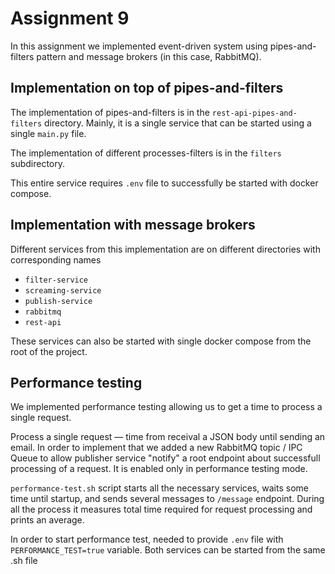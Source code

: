 # Assignment 9

In this assignment we implemented event-driven system using pipes-and-filters pattern
and message brokers (in this case, RabbitMQ).

## Implementation on top of pipes-and-filters

The implementation of pipes-and-filters is in the `rest-api-pipes-and-filters`
directory. Mainly, it is a single service that can be started using a single `main.py`
file. 

The implementation of different processes-filters is in the `filters` subdirectory.

This entire service requires `.env` file to successfully be started with docker compose.

## Implementation with message brokers

Different services from this implementation are on different directories with
corresponding names
- `filter-service`
- `screaming-service`
- `publish-service`
- `rabbitmq`
- `rest-api`

These services can also be started with single 
docker compose from the root of the project.

## Performance testing

We implemented performance testing allowing us to get a time to process a single request.

Process a single request — time from receival a JSON body until sending an email. In order to implement
that we added a new RabbitMQ topic / IPC Queue to allow publisher service "notify" a root endpoint about
successfull processing of a request. It is enabled only in performance testing mode.

`performance-test.sh` script starts all the necessary services, waits some time until startup, and
sends several messages to `/message` endpoint. During all the process it measures total time required for
request processing and prints an average.

In order to start performance test, needed to provide `.env` file with `PERFORMANCE_TEST=true` variable.
Both services can be started from the same .sh file



